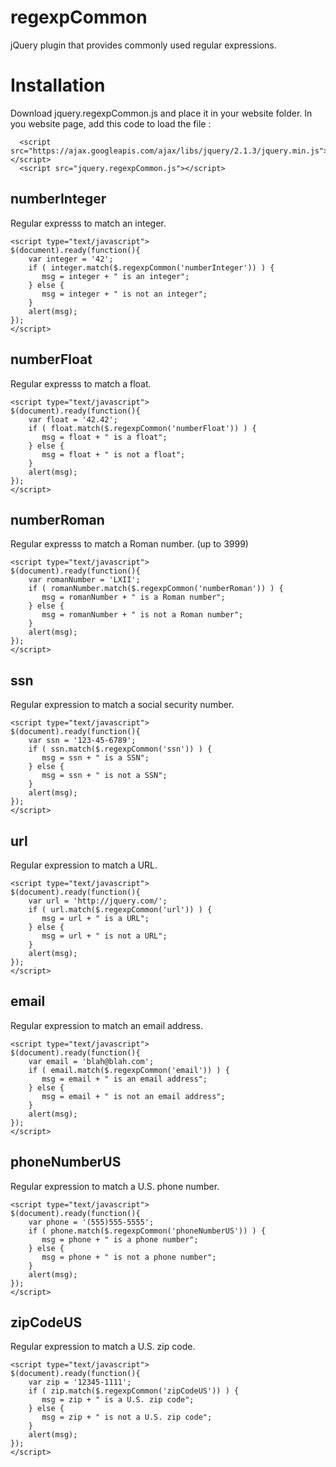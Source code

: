 regexpCommon
============

jQuery plugin that provides commonly used regular expressions.

Installation
============

Download jquery.regexpCommon.js and place it in your website folder.
In you website page, add this code to load the file :

      <script src="https://ajax.googleapis.com/ajax/libs/jquery/2.1.3/jquery.min.js"></script>
      <script src="jquery.regexpCommon.js"></script>

numberInteger
-------------

Regular expresss to match an integer.

    <script type="text/javascript"> 
    $(document).ready(function(){ 
        var integer = '42';
        if ( integer.match($.regexpCommon('numberInteger')) ) {
           msg = integer + " is an integer";
        } else {
           msg = integer + " is not an integer";
        }
        alert(msg); 
    });  
    </script>

numberFloat
-----------

Regular expresss to match a float.

    <script type="text/javascript"> 
    $(document).ready(function(){ 
        var float = '42.42';
        if ( float.match($.regexpCommon('numberFloat')) ) {
           msg = float + " is a float";
        } else {
           msg = float + " is not a float";
        }
        alert(msg); 
    });  
    </script>

numberRoman
-----------

Regular expresss to match a Roman number. (up to 3999)

    <script type="text/javascript"> 
    $(document).ready(function(){ 
        var romanNumber = 'LXII';
        if ( romanNumber.match($.regexpCommon('numberRoman')) ) {
           msg = romanNumber + " is a Roman number";
        } else {
           msg = romanNumber + " is not a Roman number";
        }
        alert(msg); 
    });  
    </script>

ssn
---

Regular expression to match a social security number.

    <script type="text/javascript"> 
    $(document).ready(function(){ 
        var ssn = '123-45-6789';
        if ( ssn.match($.regexpCommon('ssn')) ) {
           msg = ssn + " is a SSN";
        } else {
           msg = ssn + " is not a SSN";
        }
        alert(msg); 
    });  
    </script>

url
---

Regular expression to match a URL.

    <script type="text/javascript"> 
    $(document).ready(function(){ 
        var url = 'http://jquery.com/';
        if ( url.match($.regexpCommon('url')) ) {
           msg = url + " is a URL";
        } else {
           msg = url + " is not a URL";
        }
        alert(msg); 
    });  
    </script>

email
-----

Regular expression to match an email address.

    <script type="text/javascript"> 
    $(document).ready(function(){ 
        var email = 'blah@blah.com';
        if ( email.match($.regexpCommon('email')) ) {
           msg = email + " is an email address";
        } else {
           msg = email + " is not an email address";
        }
        alert(msg); 
    });  
    </script>

phoneNumberUS
-------------

Regular expression to match a U.S. phone number.

    <script type="text/javascript"> 
    $(document).ready(function(){ 
        var phone = '(555)555-5555';
        if ( phone.match($.regexpCommon('phoneNumberUS')) ) {
           msg = phone + " is a phone number";
        } else {
           msg = phone + " is not a phone number";
        }
        alert(msg); 
    });  
    </script>

zipCodeUS
---------

Regular expression to match a U.S. zip code.

    <script type="text/javascript"> 
    $(document).ready(function(){ 
        var zip = '12345-1111';
        if ( zip.match($.regexpCommon('zipCodeUS')) ) {
           msg = zip + " is a U.S. zip code";
        } else {
           msg = zip + " is not a U.S. zip code";
        }
        alert(msg); 
    });  
    </script>
